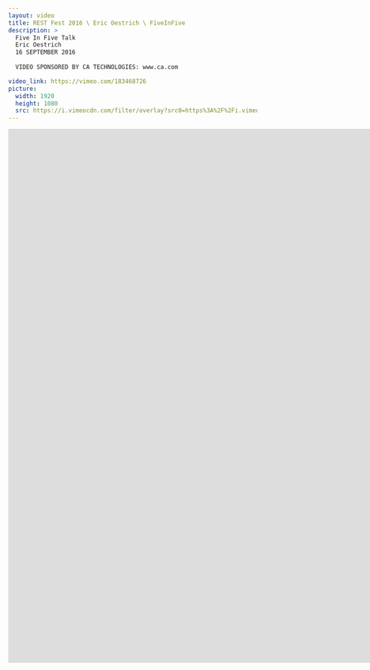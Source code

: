 ```yaml
---
layout: video
title: REST Fest 2016 \ Eric Oestrich \ FiveInFive
description: >
  Five In Five Talk
  Eric Oestrich
  16 SEPTEMBER 2016
  
  VIDEO SPONSORED BY CA TECHNOLOGIES: www.ca.com

video_link: https://vimeo.com/183468726
picture:
  width: 1920
  height: 1080
  src: https://i.vimeocdn.com/filter/overlay?src0=https%3A%2F%2Fi.vimeocdn.com%2Fvideo%2F592682629_1920x1080.jpg&src1=http%3A%2F%2Ff.vimeocdn.com%2Fp%2Fimages%2Fcrawler_play.png
---
```

<iframe src="https://player.vimeo.com/video/183468726?title=0&byline=0&portrait=0&badge=0&autopause=0&player_id=0" width="1920" height="1080" frameborder="0" title="REST Fest 2016 \ Eric Oestrich \ FiveInFive" webkitallowfullscreen mozallowfullscreen allowfullscreen></iframe>